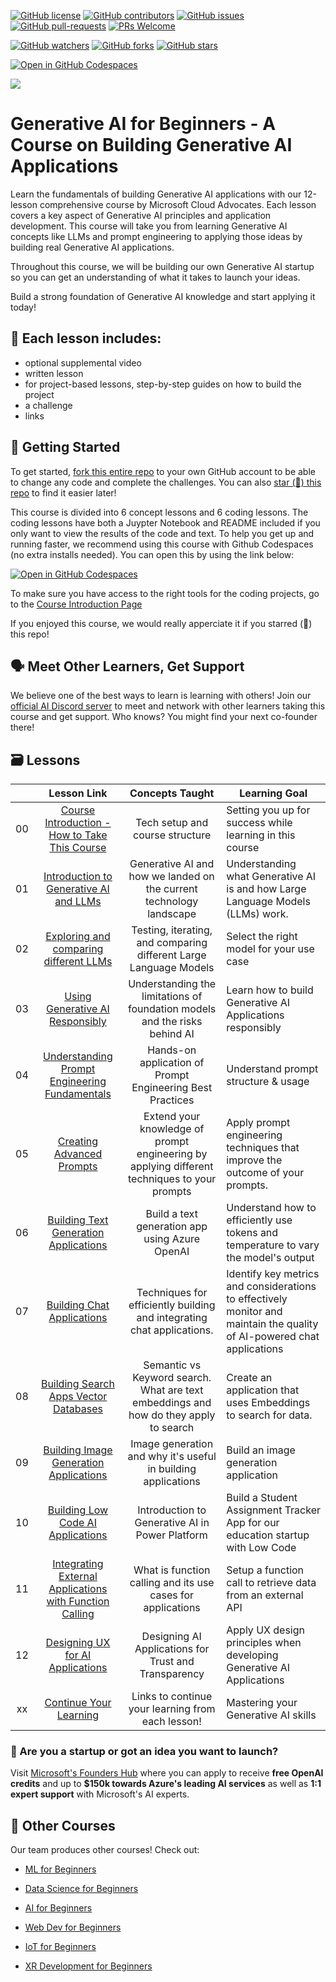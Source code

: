 [![GitHub license](https://img.shields.io/github/license/microsoft/Generative-AI-For-Beginners.svg)](https://github.com/microsoft/Generative-AI-For-Beginners/blob/master/LICENSE)
[![GitHub contributors](https://img.shields.io/github/contributors/microsoft/Generative-AI-For-Beginners.svg)](https://GitHub.com/microsoft/Generative-AI-For-Beginners/graphs/contributors/)
[![GitHub issues](https://img.shields.io/github/issues/microsoft/Generative-AI-For-Beginners.svg)](https://GitHub.com/microsoft/Generative-AI-For-Beginners/issues/)
[![GitHub pull-requests](https://img.shields.io/github/issues-pr/microsoft/Generative-AI-For-Beginners.svg)](https://GitHub.com/microsoft/Generative-AI-For-Beginners/pulls/)
[![PRs Welcome](https://img.shields.io/badge/PRs-welcome-brightgreen.svg?style=flat-square)](http://makeapullrequest.com)

[![GitHub watchers](https://img.shields.io/github/watchers/microsoft/Generative-AI-For-Beginners.svg?style=social&label=Watch)](https://GitHub.com/microsoft/Generative-AI-For-Beginners/watchers/)
[![GitHub forks](https://img.shields.io/github/forks/microsoft/Generative-AI-For-Beginners.svg?style=social&label=Fork)](https://GitHub.com/microsoft/Generative-AI-For-Beginners/network/)
[![GitHub stars](https://img.shields.io/github/stars/microsoft/Generative-AI-For-Beginners.svg?style=social&label=Star)](https://GitHub.com/microsoft/Generative-AI-For-Beginners/stargazers/)

[![Open in GitHub Codespaces](https://img.shields.io/static/v1?style=for-the-badge&label=GitHub+Codespaces&message=Open&color=lightgrey&logo=github)](https://codespaces.new/microsoft/generative-ai-for-beginners)

[![](https://dcbadge.vercel.app/api/server/ByRwuEEgH4)](https://aka.ms/genai-discord)



# Generative AI for Beginners - A Course on Building Generative AI Applications

Learn the fundamentals of building Generative AI applications with our 12-lesson comprehensive course by Microsoft Cloud Advocates. Each lesson covers a key aspect of Generative AI principles and application development. This course will take you from learning Generative AI concepts like LLMs and prompt engineering to applying those ideas by building real Generative AI applications. 

Throughout this course, we will be building our own Generative AI startup so you can get an understanding of what it takes to launch your ideas. 

Build a strong foundation of Generative AI knowledge and start applying it today!

## 📂 Each lesson includes:
- optional supplemental video
- written lesson
- for project-based lessons, step-by-step guides on how to build the project
- a challenge
- links 

## 🌱 Getting Started

To get started, [fork this entire repo](https://github.com/microsoft/generative-ai-for-beginners/fork) to your own GitHub account to be able to change any code and complete the challenges. You can also [star (🌟) this repo](https://docs.github.com/en/get-started/exploring-projects-on-github/saving-repositories-with-stars) to find it easier later!  

This course is divided into 6 concept lessons and 6 coding lessons. The coding lessons have both a Juypter Notebook and README included if you only want to view the results of the code and text. To help you get up and running faster, we recommend using this course with Github Codespaces (no extra installs needed). You can open this by using the link below: 

[![Open in GitHub Codespaces](https://img.shields.io/static/v1?style=for-the-badge&label=GitHub+Codespaces&message=Open&color=lightgrey&logo=github)](https://codespaces.new/microsoft/generative-ai-for-beginners)

To make sure you have access to the right tools for the coding projects, go to the [Course Introduction Page](/00-course-setup/README.md)

If you enjoyed this course, we would really apperciate it if you starred (🌟) this repo! 

## 🗣️ Meet Other Learners, Get Support 
We believe one of the best ways to learn is learning with others! Join our [official AI Discord server](https://aka.ms/genai-discord) to meet and network with other learners taking this course and get support. Who knows? You might find your next co-founder there! 



## 🗃️ Lessons
|       |              Lesson Link              |                       Concepts Taught                       |                     Learning Goal                 |                             
| :---: | :------------------------------------: | :---------------------------------------------------------: | ----------------------------------------------------------- |
| 00 | [Course Introduction - How to Take This Course](/00-course-setup/README.md) | Tech setup and course structure | Setting you up for success while learning in this course| [Introduction to Generative AI](./1-getting-started/lessons/1-introduction-to-generative-ai/README.md) 
| 01 | [Introduction to Generative AI and LLMs](./1-getting-started/README.md) | Generative AI and how we landed on the current technology landscape|  Understanding what Generative AI is and how Large Language Models (LLMs) work.                    |
| 02 | [Exploring and comparing different LLMs](./2-exploring-and-comparing-different-llms/) |Testing, iterating, and comparing different Large Language Models | Select the right model for your use case | 
| 03 | [Using Generative AI Responsibly](./03-using-generative-ai-responsibly%20/README.MD)| Understanding the limitations of foundation models and the risks behind AI | Learn how to build Generative AI Applications responsibly 
| 04 | [Understanding Prompt Engineering Fundamentals](./4-prompt-engineering-fundamentals/) | Hands-on application of Prompt Engineering Best Practices  |  Understand prompt structure & usage|  
| 05 | [Creating Advanced Prompts](./05-advanced-prompts/README.md) | Extend your knowledge of prompt engineering by applying different techniques to your prompts | Apply prompt engineering techniques that improve the outcome of your prompts.| 
| 06 | [Building Text Generation Applications](./06-text-generation-apps/README.md)  | Build a text generation app using Azure OpenAI  | Understand how to efficiently use tokens and temperature to vary the model's output | |
| 07 | [Building Chat Applications](./07-building-chat-applications/README.md) | Techniques for efficiently building and integrating chat applications.| Identify key metrics and considerations to effectively monitor and maintain the quality of AI-powered chat applications| 
| 08 | [Building Search Apps Vector Databases](./08-building-search-applications/README.md) | Semantic vs Keyword search.  What are text embeddings and how do they apply to search  | Create an application that uses Embeddings to search for data. | 
| 09 | [Building Image Generation Applications](./09-building-image-applications/README.md)  | Image generation and why it's useful in building applications| Build an image generation application | 
| 10 | [Building Low Code AI Applications](./10-building-low-code-ai-applications/)  | Introduction to Generative AI in Power Platform | Build a Student Assignment Tracker App for our education startup with Low Code | |
| 11 | [Integrating External Applications with Function Calling](./11%20-%20Integrating%20External%20Applications%20with%20Function%20Calling%20/)  | What is function calling and its use cases for applications  | Setup a function call to retrieve data from an external API | |
| 12 | [Designing UX for AI Applications](./12-designing-ux-for-ai-applications/) | Designing AI Applications for Trust and Transparency | Apply UX design principles when developing Generative AI Applications | |
| xx | [Continue Your Learning](./13%20-%20contiuned-learning/)  | Links to continue your learning from each lesson! | Mastering your Generative AI skills | |



### 🚀  Are you a startup or got an idea you want to launch? 

Visit [Microsoft's Founders Hub](https://www.microsoft.com/startups) where you can apply to receive **free OpenAI credits** and up to **$150k towards Azure's leading AI services** as well as **1:1 expert support** with Microsoft's AI experts.

## 🎒  Other Courses 

Our team produces other courses! Check out:

- [ML for Beginners](https://aka.ms/ml-beginners)
- [Data Science for Beginners](https://aka.ms/datascience-beginners)
- [AI for Beginners](https://aka.ms/ai-beginners)

- [Web Dev for Beginners](https://aka.ms/webdev-beginners)
- [IoT for Beginners](https://aka.ms/iot-beginners)

- [XR Development for Beginners](https://github.com/microsoft/xr-development-for-beginners)
